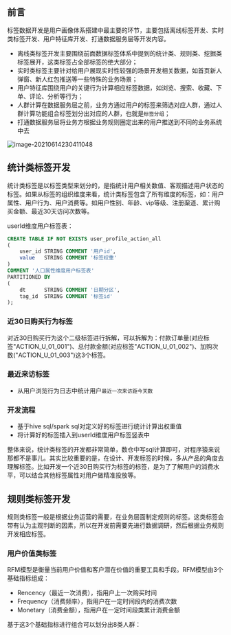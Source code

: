 ## 前言

标签数据开发是用户画像体系搭建中最主要的环节，主要包括离线标签开发、实时类标签开发、用户特征库开发、打通数据服务层等开发内容。

- 离线类标签开发主要围绕前面数据标签体系中提到的统计类、规则类、挖掘类标签展开，这类标签占全部标签的绝大部分；
- 实时类标签主要针对给用户展现实时性较强的场景开发相关数据，如首页新人弹窗、新人红包推送等一些特殊的业务场景；
- 用户特征库围绕用户的关键行为计算相应标签数据，如浏览、搜索、收藏、下单、评论、分析等行为；
- 人群计算在数据服务层之前，业务方通过用户的标签来筛选对应人群，通过人群计算功能组合标签划分出对应的人群，也就是`标签分组`；
- 打通数据服务层将业务方根据业务规则圈定出来的用户推送到不同的业务系统中去

![image-20210614230411048](https://gitee.com/joeyooa/data-images/raw/master/note/2021/image-20210614230411048.png)

## 统计类标签开发

统计类标签是以标签类型来划分的，是指统计用户相关数值、客观描述用户状态的标签。如果从标签的组织维度来看，统计类标签包含了所有维度的标签，如：用户属性、用户行为、用户消费等。如用户性别、年龄、vip等级、注册渠道、累计购买金额、最近30天访问次数等。

userId维度用户标签表：

```sql
CREATE TABLE IF NOT EXISTS user_profile_action_all
(
    user_id STRING COMMENT '用户id',
    value   STRING COMMENT '标签权重'
) 
COMMENT '人口属性维度用户标签表'
PARTITIONED BY
(
    dt      STRING COMMENT '日期分区',
    tag_id  STRING COMMENT '标签id'
);
```

### 近30日购买行为标签

对近30日购买行为这个二级标签进行拆解，可以拆解为：付款订单量(对应标签"ACTION_U_01_001")、总付款金额(对应标签"ACTION_U_01_002")、加购次数("ACTION_U_01_003")这3个标签。

### 最近来访标签

- 从用户浏览行为日志中统计用户`最近一次来访距今天数`

### 开发流程

- 基于hive sql/spark sql对定义好的标签进行统计计算出权重值
- 将计算好的标签插入到userId维度用户标签竖表中

整体来说，统计类标签的开发都非常简单，数仓中写sql计算即可，对程序猿来说那都不是事儿。其实比较重要的是，在设计、开发标签的时候，多从产品的角度去理解标签。比如开发一个近30日购买行为标签的标签，是为了了解用户的消费水平，可以结合其他标签属性对用户做精准投放等。

## 规则类标签开发

规则类标签一般是根据业务运营的需要，在业务层面制定规则的标签。这类标签会带有认为主观判断的因素，所以在开发前需要先进行数据调研，然后根据业务规则开发相应标签。

### 用户价值类标签

RFM模型是衡量当前用户价值和客户潜在价值的重要工具和手段。RFM模型由3个基础指标组成：

- Rencency（最近一次消费），指用户上一次购买时间
- Frequency（消费频率），指用户在一定时间段内的消费次数
- Monetary（消费金额），指用户在一定时间段类累计消费金额

基于这3个基础指标进行组合可以划分出8类人群：

